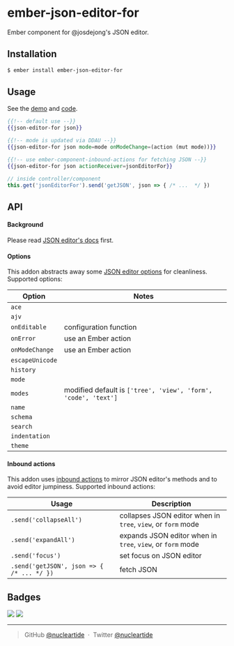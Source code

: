 
# ember-json-editor-for

Ember component for @josdejong's JSON editor.

## Installation

```bash
$ ember install ember-json-editor-for
```

## Usage

See the [demo][1] and [code][2].

```hbs
{{!-- default use --}}
{{json-editor-for json}}

{{!-- mode is updated via DDAU --}}
{{json-editor-for json mode=mode onModeChange=(action (mut mode))}}

{{!-- use ember-component-inbound-actions for fetching JSON --}}
{{json-editor-for json actionReceiver=jsonEditorFor}}
```

```js
// inside controller/component
this.get('jsonEditorFor').send('getJSON', json => { /* ...  */ })
```

## API

#### Background

Please read [JSON editor's docs][4] first.

#### Options

This addon abstracts away some [JSON editor options][3] for cleanliness.
Supported options:

| Option | Notes |
| --- | --- |
| `ace` | |
| `ajv` | |
| `onEditable` | configuration function |
| `onError` | use an Ember action |
| `onModeChange` | use an Ember action |
| `escapeUnicode` | |
| `history` | |
| `mode` | |
| `modes` | modified default is `['tree', 'view', 'form', 'code', 'text']` |
| `name` | |
| `schema` | |
| `search` | |
| `indentation` | |
| `theme` | |

#### Inbound actions

This addon uses [inbound actions][5] to mirror JSON editor's methods and to
avoid editor jumpiness. Supported inbound actions:

| Usage | Description |
| --- | --- |
| `.send('collapseAll')` | collapses JSON editor when in `tree`, `view`, or `form` mode |
| `.send('expandAll')` | expands JSON editor when in `tree`, `view`, or `form` mode |
| `.send('focus')` | set focus on JSON editor |
| `.send('getJSON', json => { /* ... */ })` | fetch JSON

## Badges

![](https://img.shields.io/badge/license-MIT-blue.svg)
![](https://img.shields.io/badge/status-stable-green.svg)

---

> GitHub [@nucleartide](https://github.com/nucleartide) &nbsp;&middot;&nbsp;
> Twitter [@nucleartide](https://twitter.com/nucleartide)

[1]: https://nucleartide.github.io/ember-json-editor-for
[2]: https://github.com/nucleartide/ember-json-editor-for/blob/master/tests/dummy/app/templates/application.hbs
[3]: https://github.com/josdejong/jsoneditor/blob/master/docs/api.md
[4]: https://github.com/josdejong/jsoneditor#json-editor
[5]: https://github.com/GavinJoyce/ember-component-inbound-actions


